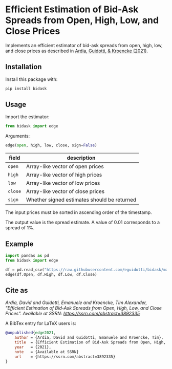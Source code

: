 # Efficient Estimation of Bid-Ask Spreads from Open, High, Low, and Close Prices

Implements an efficient estimator of bid-ask spreads from open, high, low, and close 
prices as described in [Ardia, Guidotti, & Kroencke (2021)](https://www.ssrn.com/abstract=3892335).


## Installation

Install this package with:

```bash
pip install bidask
```

## Usage

Import the estimator:

```python
from bidask import edge
```

Arguments:

```python
edge(open, high, low, close, sign=False)
```

| field   | description                                 |
| ------- | ------------------------------------------- |
| `open`  | Array-like vector of open prices            |
| `high`  | Array-like vector of high prices            |
| `low`   | Array-like vector of low prices             |
| `close` | Array-like vector of close prices           |
| `sign`  | Whether signed estimates should be returned |

The input prices must be sorted in ascending order of the timestamp. 

The output value is the spread estimate. A value of 0.01 corresponds to a spread of 1%.

## Example

```python
import pandas as pd
from bidask import edge

df = pd.read_csv("https://raw.githubusercontent.com/eguidotti/bidask/main/pseudocode/ohlc.csv")
edge(df.Open, df.High, df.Low, df.Close)
```

## Cite as

*Ardia, David and Guidotti, Emanuele and Kroencke, Tim Alexander, "Efficient Estimation of Bid-Ask Spreads from Open, High, Low, and Close Prices". Available at SSRN: https://ssrn.com/abstract=3892335*

A BibTex  entry for LaTeX users is:

```bibtex
@unpublished{edge2021,
    author = {Ardia, David and Guidotti, Emanuele and Kroencke, Tim},
    title  = {Efficient Estimation of Bid-Ask Spreads from Open, High, Low, and Close Prices},
    year   = {2021},
    note   = {Available at SSRN}
    url    = {https://ssrn.com/abstract=3892335}
}
```
